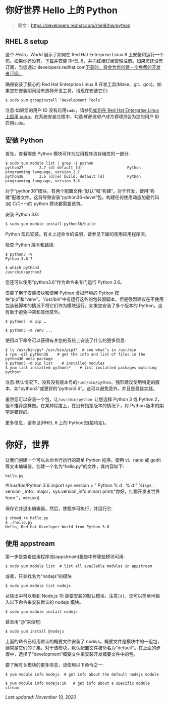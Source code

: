 # 你好世界 Hello 上的 Python

> 原文：<https://developers.redhat.com/rhel8/hw/python>

## RHEL 8 setup

这个 *Hello，World* 展示了如何在 Red Hat Enterprise Linux 8 上安装和运行一个包。如果你还没有，[下载](https://developers.redhat.com/products/rhel/download)并安装 RHEL 8，并向红帽订阅管理注册。如果您还没有订阅，当您通过 developers.redhat.com[下载时，将会为您创建一个免费的开发者订阅。](https://developers.redhat.com/)

确保安装了核心的 Red Hat Enterprise Linux 8 开发工具(Make、git、gcc)。如果您在安装期间没有选择开发工具，请现在安装它们:

```
$ sudo yum groupinstall ‘Development Tools’

```

注意:如果您的用户 ID 没有启用`sudo`，请参见[如何在 Red Hat Enterprise Linux 上启用 sudo](https://developers.redhat.com/blog/2018/08/15/how-to-enable-sudo-on-rhel/)。在系统安装过程中，勾选*框使该用户成为管理员*会为您的用户 ID 启用`sudo`。

## 安装 Python

首先，查看哪些 Python 模块可作为应用程序流存储库的一部分:

```
$ sudo yum module list | grep -i python
python27       2.7 [d] default [d]                    Python programming language, version 2.7
python36       3.6 [d][e] build, default [d]          Python programming language, version 3.6

```

对于“python36”模块，有两个配置文件:“默认”和“构建”。对于开发，使用“构建”配置文件。这将导致安装“python36-devel”包，构建任何使用动态加载代码(如 C/C++)的 python 模块都需要该包。

安装 Python 3.6:

```
$ sudo yum module install python36/build
```

Python 现已安装。有关上述命令的说明，请参见下面的使用应用程序流。

检查 Python 版本和路径:

```
$ python3 -V
Python 3.6.7

```

```
$ which python3
/usr/bin/python3
```

您还可以使用“python3.6”作为命令来专门运行 Python 3.6。

安装了用于安装模块和使用 Python 虚拟环境的 Python 模块“pip”和“venv”。“/usr/bin”中有运行这些的包装器脚本，但是强烈建议在不使用包装器脚本的情况下将它们作为模块运行。如果您安装了多个版本的 Python，这有助于避免冲突和其他意外。

```
$ python3 -m pip …

```

```
$ python3 -m venv ...
```

使用以下命令可以获得有关您的系统上安装了什么的更多信息:

```
$ ls /usr/bin/py* /usr/bin/pip3*  # see what’s in /usr/bin
$ rpm -qil python36    # get the info and list of files in the python36 meta package
$ python3 -m pip list    # installed modules
$ yum list installed python\*    # list installed packages matching python*

```

注意:默认情况下，没有没有版本号的`/usr/bin/python`。强烈建议使用特定的版本，如“python3”或更好的“python3.6”。这可以避免意外，并且是最佳实践。

虽然您可以安装一个包，让`/usr/bin/python `让您选择 Python 3 或 Python 2，但不推荐这样做。在某种程度上，在没有指定版本的情况下，对 Python 版本的期望是错误的。

更多信息，请参见[RHEL 8 上的 Python(链接待定)。

# 你好，世界

让我们创建一个可以从命令行运行的简单 Python 程序。使用 vi、nano 或 gedit 等文本编辑器，创建一个名为“hello.py”的文件，其内容如下:

```
hello.py
```

#!/usr/bin/Python 3.6 import sys version = " Python % d . % d " %(sys . version _ info . major，sys.version_info.minor) print("你好，红帽开发者世界 from "，version)

保存它并退出编辑器。然后，使程序可执行，并运行它:

```
$ chmod +x hello.py
$ ./hello.py
Hello, Red Hat Developer World from Python 3.6

```

## 使用 appstream

第一步是查看应用程序流(appstream)报告中有哪些模块可用:

```
$ sudo yum module list  # list all available modules in appstream

```

或者，只查找名为“nodejs”的模块

```
$ sudo yum module list nodejs

```

从输出中可以看到 Node.js 10 是要安装的默认模块，注意`[d]`。您可以简单地输入以下命令来安装默认的 nodejs 模块。

```
$ sudo yum module install nodejs

```

甚至用“@”来缩短:

```
$ sudo yum install @nodejs

```

上面的命令已经用默认的概要文件安装了 nodejs。概要文件是模块中的一组包，通常是它们的子集。对于该模块，默认配置文件被命名为“default”。在上面的步骤中，选择了“development”概要文件来安装开发概要文件中的包。

要了解有关模块的更多信息，请使用以下命令之一:

```
$ yum module info nodejs  # get info about the default nodejs module

```

```
$ yum module info nodejs:10   # get info about a specific module stream

```

*Last updated: November 19, 2020*